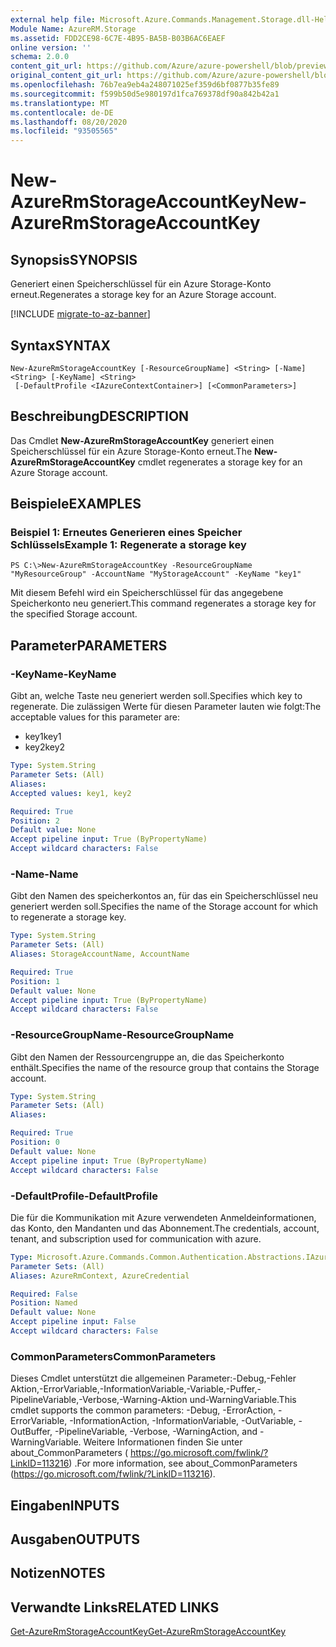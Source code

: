 ```yaml
---
external help file: Microsoft.Azure.Commands.Management.Storage.dll-Help.xml
Module Name: AzureRM.Storage
ms.assetid: FDD2CE98-6C7E-4B95-BA5B-B03B6AC6EAEF
online version: ''
schema: 2.0.0
content_git_url: https://github.com/Azure/azure-powershell/blob/preview/src/ResourceManager/Storage/Stack/Commands.Management.Storage/help/New-AzureRmStorageAccountKey.md
original_content_git_url: https://github.com/Azure/azure-powershell/blob/preview/src/ResourceManager/Storage/Stack/Commands.Management.Storage/help/New-AzureRmStorageAccountKey.md
ms.openlocfilehash: 76b7ea9eb4a248071025ef359d6bf0877b35fe89
ms.sourcegitcommit: f599b50d5e980197d1fca769378df90a842b42a1
ms.translationtype: MT
ms.contentlocale: de-DE
ms.lasthandoff: 08/20/2020
ms.locfileid: "93505565"
---
```

# <span data-ttu-id="1c0fe-101">New-AzureRmStorageAccountKey</span><span class="sxs-lookup"><span data-stu-id="1c0fe-101">New-AzureRmStorageAccountKey</span></span>

## <span data-ttu-id="1c0fe-102">Synopsis</span><span class="sxs-lookup"><span data-stu-id="1c0fe-102">SYNOPSIS</span></span>
<span data-ttu-id="1c0fe-103">Generiert einen Speicherschlüssel für ein Azure Storage-Konto erneut.</span><span class="sxs-lookup"><span data-stu-id="1c0fe-103">Regenerates a storage key for an Azure Storage account.</span></span>

[!INCLUDE [migrate-to-az-banner](../../includes/migrate-to-az-banner.md)]

## <span data-ttu-id="1c0fe-104">Syntax</span><span class="sxs-lookup"><span data-stu-id="1c0fe-104">SYNTAX</span></span>

```
New-AzureRmStorageAccountKey [-ResourceGroupName] <String> [-Name] <String> [-KeyName] <String>
 [-DefaultProfile <IAzureContextContainer>] [<CommonParameters>]
```

## <span data-ttu-id="1c0fe-105">Beschreibung</span><span class="sxs-lookup"><span data-stu-id="1c0fe-105">DESCRIPTION</span></span>
<span data-ttu-id="1c0fe-106">Das Cmdlet **New-AzureRmStorageAccountKey** generiert einen Speicherschlüssel für ein Azure Storage-Konto erneut.</span><span class="sxs-lookup"><span data-stu-id="1c0fe-106">The **New-AzureRmStorageAccountKey** cmdlet regenerates a storage key for an Azure Storage account.</span></span>

## <span data-ttu-id="1c0fe-107">Beispiele</span><span class="sxs-lookup"><span data-stu-id="1c0fe-107">EXAMPLES</span></span>

### <span data-ttu-id="1c0fe-108">Beispiel 1: Erneutes Generieren eines Speicher Schlüssels</span><span class="sxs-lookup"><span data-stu-id="1c0fe-108">Example 1: Regenerate a storage key</span></span>
```
PS C:\>New-AzureRmStorageAccountKey -ResourceGroupName "MyResourceGroup" -AccountName "MyStorageAccount" -KeyName "key1"
```

<span data-ttu-id="1c0fe-109">Mit diesem Befehl wird ein Speicherschlüssel für das angegebene Speicherkonto neu generiert.</span><span class="sxs-lookup"><span data-stu-id="1c0fe-109">This command regenerates a storage key for the specified Storage account.</span></span>

## <span data-ttu-id="1c0fe-110">Parameter</span><span class="sxs-lookup"><span data-stu-id="1c0fe-110">PARAMETERS</span></span>

### <span data-ttu-id="1c0fe-111">-KeyName</span><span class="sxs-lookup"><span data-stu-id="1c0fe-111">-KeyName</span></span>
<span data-ttu-id="1c0fe-112">Gibt an, welche Taste neu generiert werden soll.</span><span class="sxs-lookup"><span data-stu-id="1c0fe-112">Specifies which key to regenerate.</span></span>
<span data-ttu-id="1c0fe-113">Die zulässigen Werte für diesen Parameter lauten wie folgt:</span><span class="sxs-lookup"><span data-stu-id="1c0fe-113">The acceptable values for this parameter are:</span></span>

- <span data-ttu-id="1c0fe-114">key1</span><span class="sxs-lookup"><span data-stu-id="1c0fe-114">key1</span></span> 
- <span data-ttu-id="1c0fe-115">key2</span><span class="sxs-lookup"><span data-stu-id="1c0fe-115">key2</span></span>

```yaml
Type: System.String
Parameter Sets: (All)
Aliases: 
Accepted values: key1, key2

Required: True
Position: 2
Default value: None
Accept pipeline input: True (ByPropertyName)
Accept wildcard characters: False
```

### <span data-ttu-id="1c0fe-116">-Name</span><span class="sxs-lookup"><span data-stu-id="1c0fe-116">-Name</span></span>
<span data-ttu-id="1c0fe-117">Gibt den Namen des speicherkontos an, für das ein Speicherschlüssel neu generiert werden soll.</span><span class="sxs-lookup"><span data-stu-id="1c0fe-117">Specifies the name of the Storage account for which to regenerate a storage key.</span></span>

```yaml
Type: System.String
Parameter Sets: (All)
Aliases: StorageAccountName, AccountName

Required: True
Position: 1
Default value: None
Accept pipeline input: True (ByPropertyName)
Accept wildcard characters: False
```

### <span data-ttu-id="1c0fe-118">-ResourceGroupName</span><span class="sxs-lookup"><span data-stu-id="1c0fe-118">-ResourceGroupName</span></span>
<span data-ttu-id="1c0fe-119">Gibt den Namen der Ressourcengruppe an, die das Speicherkonto enthält.</span><span class="sxs-lookup"><span data-stu-id="1c0fe-119">Specifies the name of the resource group that contains the Storage account.</span></span>

```yaml
Type: System.String
Parameter Sets: (All)
Aliases: 

Required: True
Position: 0
Default value: None
Accept pipeline input: True (ByPropertyName)
Accept wildcard characters: False
```

### <span data-ttu-id="1c0fe-120">-DefaultProfile</span><span class="sxs-lookup"><span data-stu-id="1c0fe-120">-DefaultProfile</span></span>
<span data-ttu-id="1c0fe-121">Die für die Kommunikation mit Azure verwendeten Anmeldeinformationen, das Konto, den Mandanten und das Abonnement.</span><span class="sxs-lookup"><span data-stu-id="1c0fe-121">The credentials, account, tenant, and subscription used for communication with azure.</span></span>

```yaml
Type: Microsoft.Azure.Commands.Common.Authentication.Abstractions.IAzureContextContainer
Parameter Sets: (All)
Aliases: AzureRmContext, AzureCredential

Required: False
Position: Named
Default value: None
Accept pipeline input: False
Accept wildcard characters: False
```

### <span data-ttu-id="1c0fe-122">CommonParameters</span><span class="sxs-lookup"><span data-stu-id="1c0fe-122">CommonParameters</span></span>
<span data-ttu-id="1c0fe-123">Dieses Cmdlet unterstützt die allgemeinen Parameter:-Debug,-Fehler Aktion,-ErrorVariable,-InformationVariable,-Variable,-Puffer,-PipelineVariable,-Verbose,-Warning-Aktion und-WarningVariable.</span><span class="sxs-lookup"><span data-stu-id="1c0fe-123">This cmdlet supports the common parameters: -Debug, -ErrorAction, -ErrorVariable, -InformationAction, -InformationVariable, -OutVariable, -OutBuffer, -PipelineVariable, -Verbose, -WarningAction, and -WarningVariable.</span></span> <span data-ttu-id="1c0fe-124">Weitere Informationen finden Sie unter about_CommonParameters ( https://go.microsoft.com/fwlink/?LinkID=113216) .</span><span class="sxs-lookup"><span data-stu-id="1c0fe-124">For more information, see about_CommonParameters (https://go.microsoft.com/fwlink/?LinkID=113216).</span></span>

## <span data-ttu-id="1c0fe-125">Eingaben</span><span class="sxs-lookup"><span data-stu-id="1c0fe-125">INPUTS</span></span>

## <span data-ttu-id="1c0fe-126">Ausgaben</span><span class="sxs-lookup"><span data-stu-id="1c0fe-126">OUTPUTS</span></span>

## <span data-ttu-id="1c0fe-127">Notizen</span><span class="sxs-lookup"><span data-stu-id="1c0fe-127">NOTES</span></span>

## <span data-ttu-id="1c0fe-128">Verwandte Links</span><span class="sxs-lookup"><span data-stu-id="1c0fe-128">RELATED LINKS</span></span>

[<span data-ttu-id="1c0fe-129">Get-AzureRmStorageAccountKey</span><span class="sxs-lookup"><span data-stu-id="1c0fe-129">Get-AzureRmStorageAccountKey</span></span>](./Get-AzureRmStorageAccountKey.md)



